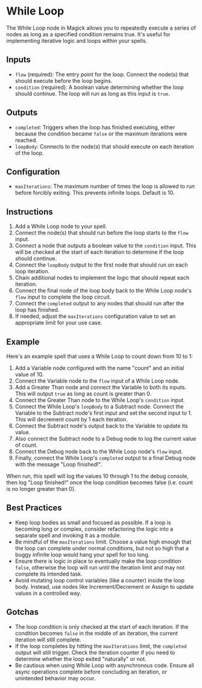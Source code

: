 # While Loop

The While Loop node in Magick allows you to repeatedly execute a series of nodes as long as a specified condition remains true. It's useful for implementing iterative logic and loops within your spells.

## Inputs

- `flow` (required): The entry point for the loop. Connect the node(s) that should execute before the loop begins.
- `condition` (required): A boolean value determining whether the loop should continue. The loop will run as long as this input is `true`.

## Outputs

- `completed`: Triggers when the loop has finished executing, either because the condition became `false` or the maximum iterations were reached.
- `loopBody`: Connects to the node(s) that should execute on each iteration of the loop.

## Configuration

- `maxIterations`: The maximum number of times the loop is allowed to run before forcibly exiting. This prevents infinite loops. Default is 10.

## Instructions

1. Add a While Loop node to your spell.
2. Connect the node(s) that should run before the loop starts to the `flow` input.
3. Connect a node that outputs a boolean value to the `condition` input. This will be checked at the start of each iteration to determine if the loop should continue.
4. Connect the `loopBody` output to the first node that should run on each loop iteration. 
5. Chain additional nodes to implement the logic that should repeat each iteration.
6. Connect the final node of the loop body back to the While Loop node's `flow` input to complete the loop circuit.
7. Connect the `completed` output to any nodes that should run after the loop has finished.
8. If needed, adjust the `maxIterations` configuration value to set an appropriate limit for your use case.

## Example

Here's an example spell that uses a While Loop to count down from 10 to 1:

1. Add a Variable node configured with the name "count" and an initial value of 10. 
2. Connect the Variable node to the `flow` input of a While Loop node.
3. Add a Greater Than node and connect the Variable to both its inputs. This will output `true` as long as count is greater than 0.
4. Connect the Greater Than node to the While Loop's `condition` input.
5. Connect the While Loop's `loopBody` to a Subtract node. Connect the Variable to the Subtract node's first input and set the second input to 1. This will decrement count by 1 each iteration.
6. Connect the Subtract node's output back to the Variable to update its value.
7. Also connect the Subtract node to a Debug node to log the current value of count.
8. Connect the Debug node back to the While Loop node's `flow` input.
9. Finally, connect the While Loop's `completed` output to a final Debug node with the message "Loop finished!".

When run, this spell will log the values 10 through 1 to the debug console, then log "Loop finished!" once the loop condition becomes false (i.e. count is no longer greater than 0).

## Best Practices

- Keep loop bodies as small and focused as possible. If a loop is becoming long or complex, consider refactoring the logic into a separate spell and invoking it as a module.
- Be mindful of the `maxIterations` limit. Choose a value high enough that the loop can complete under normal conditions, but not so high that a buggy infinite loop would hang your spell for too long.
- Ensure there is logic in place to eventually make the loop condition `false`, otherwise the loop will run until the iteration limit and may not complete its intended task. 
- Avoid mutating loop control variables (like a counter) inside the loop body. Instead, use nodes like Increment/Decrement or Assign to update values in a controlled way.

## Gotchas

- The loop condition is only checked at the start of each iteration. If the condition becomes `false` in the middle of an iteration, the current iteration will still complete.
- If the loop completes by hitting the `maxIterations` limit, the `completed` output will still trigger. Check the iteration counter if you need to determine whether the loop exited "naturally" or not.
- Be cautious when using While Loop with asynchronous code. Ensure all async operations complete before concluding an iteration, or unintended behavior may occur.